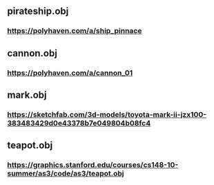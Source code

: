 ## pirateship.obj
### https://polyhaven.com/a/ship_pinnace
## cannon.obj
### https://polyhaven.com/a/cannon_01
## mark.obj
### https://sketchfab.com/3d-models/toyota-mark-ii-jzx100-383483429d0e43378b7e049804b08fc4
## teapot.obj
### https://graphics.stanford.edu/courses/cs148-10-summer/as3/code/as3/teapot.obj